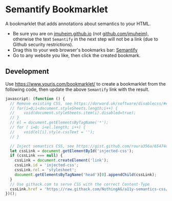 # Semantify Bookmarklet

A bookmarklet that adds annotations about semantics to your HTML.

- Be sure you are on [jmuheim.github.io](https://jmuheim.github.io/semantify) (not [github.com/jmuheim](https://github.com/jmuheim/semantify)), otherwise the text `Semantify` in the next step will not be a link (due to  Github security restrictions).
- Drag this to your web browser's bookmarks bar: [Semantify](javascript:(function()%7Bvar%20a%3Ddocument.getElementById(%22injected-css%22)%3Bnull%3D%3D%3Da%26%26(a%3Ddocument.createElement(%22link%22)%2Ca.id%3D%22injected-css%22%2Ca.rel%3D%22stylesheet%22%2Cdocument.getElementsByTagName(%22head%22)%5B0%5D.appendChild(a))%3Ba.href%3D%22https%3A%2F%2Fraw.githack.com%2FNothingAG%2Fa11y-semantics-css%2Fmaster%2Fa11y-semantics-visible.css%3Fv%3D%22%2BDate.now()%7D)()%3Bvoid+0)
- Go to any website you like, then click the created bookmark.

## Development

Use <https://www.yourjs.com/bookmarklet/> to create a bookmarklet from the following code, then update the above `Semantify` link with the result.

```javascript
javascript: (function () {
  // Remove existing CSS, see https://dorward.uk/software/disablecss/#enhanced
  // for(i=0;i<document.styleSheets.length;i++) {
  // 	void(document.styleSheets.item(i).disabled=true);
  // }
  // el = document.getElementsByTagName('*');
  // for ( i=0; i<el.length; i++) {
  // 	void(el[i].style.cssText = '');
  // }

  // Inject semantics CSS, see https://gist.github.com/roura356a/65474d2fbf80d24911c9e817771ccaf8
  let cssLink = document.getElementById('injected-css');
  if (cssLink === null) {
    cssLink = document.createElement('link');
    cssLink.id = 'injected-css';
    cssLink.rel = 'stylesheet';
    document.getElementsByTagName('head')[0].appendChild(cssLink);
  }
  // Use githack.com to serve CSS with the correct Content-Type
  cssLink.href = 'https://raw.githack.com/NothingAG/a11y-semantics-css/master/a11y-semantics-visible.css?v=' + Date.now();
})();
```
